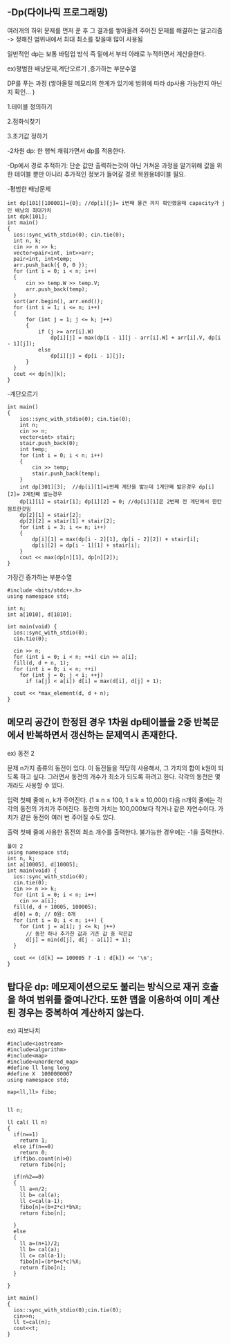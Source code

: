 -Dp(다이나믹 프로그래밍)
-
여러개의 하위 문제를 먼저 푼 후 그 결과를 쌓아올려 주어진 문제를 해결하는 알고리즘 -> 정해진 범위내에서 최대 최소를 찾을때 많이 사용됨

일반적인 dp는 보통 바텀업 방식 즉 밑에서 부터 아래로 누적하면서 계산을한다.

  ex)평범한 배낭문제,계단오르기 ,증가하는 부분수열 
  
  DP를 푸는 과정 (쌓아올릴 메모리의 한계가 있기에 범위에 따라 dp사용 가능한지 아닌지 확인... )
  
  1.테이블 정의하기 
  
  2.점화식찾기
  
  3.초기값 정하기 

  -2차원 dp: 한 행씩 채워가면서 dp를 적용한다.

  -Dp에서 경로 추적하기: 단순 값만 출력하는것이 아닌 거쳐온 과정을 알기위해 값을 위한 테이블 뿐만 아니라 추가적인 정보가 들어갈 경로 복원용테이블 필요.

  -평범한 배낭문제 
  ```
int dp[101][100001]={0}; //dp[i][j]= i번째 물건 까지 확인했을때 capacity가 j인 배낭의 최대가치
int dpk[101];
int main()
{
	ios::sync_with_stdio(0); cin.tie(0);
	int n, k;
	cin >> n >> k;
	vector<pair<int, int>>arr;
	pair<int, int>temp;
	arr.push_back({ 0, 0 });
	for (int i = 0; i < n; i++)
	{
		cin >> temp.W >> temp.V; 
		arr.push_back(temp);
	}
	sort(arr.begin(), arr.end());
	for (int i = 1; i <= n; i++)
	{
		for (int j = 1; j <= k; j++)
		{ 
			if (j >= arr[i].W) 
				dp[i][j] = max(dp[i - 1][j - arr[i].W] + arr[i].V, dp[i - 1][j]);
			else
				dp[i][j] = dp[i - 1][j];
		}
	}
	cout << dp[n][k];
}
  ```
-계단오르기
```
int main()
{
	ios::sync_with_stdio(0); cin.tie(0);
	int n;
	cin >> n;
	vector<int> stair;
	stair.push_back(0);
	int temp;
	for (int i = 0; i < n; i++)
	{
		cin >> temp;
		stair.push_back(temp);
	}
	int dp[301][3];  //dp[i][1]=i번째 계단을 밟는데 1계단째 밟은경우 dp[i][2]= 2계단째 밟는경우
	dp[1][1] = stair[1]; dp[1][2] = 0; //dp[i][1]은 2번째 전 계단에서 한칸 점프한것임 
	dp[2][1] = stair[2];
	dp[2][2] = stair[1] + stair[2];
	for (int i = 3; i <= n; i++)
	{
		dp[i][1] = max(dp[i - 2][1], dp[i - 2][2]) + stair[i];
		dp[i][2] = dp[i - 1][1] + stair[i];
	}
	cout << max(dp[n][1], dp[n][2]);
}

```
가장긴 증가하는 부분수열
```
#include <bits/stdc++.h>
using namespace std;

int n;
int a[1010], d[1010];

int main(void) {
  ios::sync_with_stdio(0);
  cin.tie(0);

  cin >> n;
  for (int i = 0; i < n; ++i) cin >> a[i];
  fill(d, d + n, 1);
  for (int i = 0; i < n; ++i)
    for (int j = 0; j < i; ++j)
      if (a[j] < a[i]) d[i] = max(d[i], d[j] + 1);
  
  cout << *max_element(d, d + n);
}

```

메모리 공간이 한정된 경우 1차원 dp테이블을 2중 반복문에서 반복하면서 갱신하는 문제역시 존재한다.
-
ex) 동전 2

문제
n가지 종류의 동전이 있다. 이 동전들을 적당히 사용해서, 그 가치의 합이 k원이 되도록 하고 싶다. 그러면서 동전의 개수가 최소가 되도록 하려고 한다. 각각의 동전은 몇 개라도 사용할 수 있다.

입력
첫째 줄에 n, k가 주어진다. (1 ≤ n ≤ 100, 1 ≤ k ≤ 10,000) 다음 n개의 줄에는 각각의 동전의 가치가 주어진다. 동전의 가치는 100,000보다 작거나 같은 자연수이다. 가치가 같은 동전이 여러 번 주어질 수도 있다.

출력
첫째 줄에 사용한 동전의 최소 개수를 출력한다. 불가능한 경우에는 -1을 출력한다.

```
풀이 2
using namespace std;
int n, k;
int a[10005], d[10005];
int main(void) {
  ios::sync_with_stdio(0);
  cin.tie(0);
  cin >> n >> k;
  for (int i = 0; i < n; i++)
    cin >> a[i];
  fill(d, d + 10005, 100005);
  d[0] = 0; // 0원: 0개
  for (int i = 0; i < n; i++) {
    for (int j = a[i]; j <= k; j++)
      // 동전 하나 추가한 값과 기존 값 중 작은값
      d[j] = min(d[j], d[j - a[i]] + 1);
  }

  cout << (d[k] == 100005 ? -1 : d[k]) << '\n';
}

```

탑다운 dp: 메모제이션으로도 불리는 방식으로 재귀 호출을 하여 범위를 줄여나간다. 또한 맵을 이용하여 이미 계산된 경우는 중복하여 계산하지 않는다.
-
ex) 피보나치

```
#include<iostream>
#include<algorithm>
#include<map>
#include<unordered_map>
#define ll long long
#define X  1000000007
using namespace std;

map<ll,ll> fibo;


ll n;

ll cal( ll n)
{
  if(n==1)
    return 1;
  else if(n==0)
    return 0;
  if(fibo.count(n)>0)
    return fibo[n];

  if(n%2==0)
  {
    ll a=n/2;
    ll b= cal(a);
    ll c=cal(a-1);
    fibo[n]=(b+2*c)*b%X;
    return fibo[n];

  }
  else
  {
    ll a=(n+1)/2;
    ll b= cal(a);
    ll c= cal(a-1);
    fibo[n]=(b*b+c*c)%X;
    return fibo[n];
  }
  
} 

int main()
{
  ios::sync_with_stdio(0);cin.tie(0);
  cin>>n;
  ll t=cal(n);
  cout<<t;
}
```


